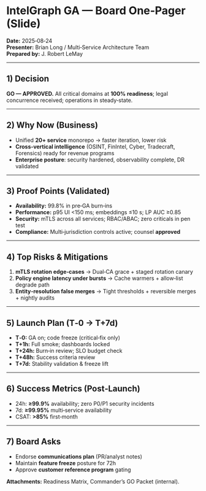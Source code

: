 # IntelGraph GA — Board One‑Pager (Slide)

**Date:** 2025‑08‑24  
**Presenter:** Brian Long / Multi‑Service Architecture Team  
**Prepared by:** J. Robert LeMay

---

## 1) Decision
**GO — APPROVED.** All critical domains at **100% readiness**; legal concurrence received; operations in steady‑state.

---

## 2) Why Now (Business)
- Unified **20+ service** monorepo → faster iteration, lower risk
- **Cross‑vertical intelligence** (OSINT, FinIntel, Cyber, Tradecraft, Forensics) ready for revenue programs
- **Enterprise posture**: security hardened, observability complete, DR validated

---

## 3) Proof Points (Validated)
- **Availability:** 99.8% in pre‑GA burn‑ins
- **Performance:** p95 UI <150 ms; embeddings ≤10 s; LP AUC ≥0.85
- **Security:** mTLS across all services; RBAC/ABAC; zero criticals in pen test
- **Compliance:** Multi‑jurisdiction controls active; counsel **approved**

---

## 4) Top Risks & Mitigations
1. **mTLS rotation edge‑cases** → Dual‑CA grace + staged rotation canary
2. **Policy engine latency under bursts** → Cache warmers + allow‑list degrade path
3. **Entity‑resolution false merges** → Tight thresholds + reversible merges + nightly audits

---

## 5) Launch Plan (T‑0 → T+7d)
- **T‑0:** GA on; code freeze (critical‑fix only)
- **T+1h:** Full smoke; dashboards locked
- **T+24h:** Burn‑in review; SLO budget check
- **T+48h:** Success criteria review
- **T+7d:** Stability validation & freeze lift

---

## 6) Success Metrics (Post‑Launch)
- 24h: **≥99.9%** availability; zero P0/P1 security incidents
- 7d: **≥99.95%** multi‑service availability
- CSAT: **>85%** first‑month

---

## 7) Board Asks
- Endorse **communications plan** (PR/analyst notes)
- Maintain **feature freeze** posture for 72h
- Approve **customer reference program** gating

**Attachments:** Readiness Matrix, Commander’s GO Packet (internal).

